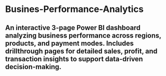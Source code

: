 # Busines-Performance-Analytics
An interactive 3-page Power BI dashboard analyzing business performance across regions, products, and payment modes. Includes drillthrough pages for detailed sales, profit, and transaction insights to support data-driven decision-making.
---


